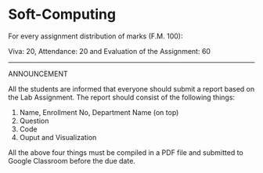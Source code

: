 # Soft-Computing
For every assignment distribution of marks (F.M. 100):

Viva: 20, Attendance: 20 and Evaluation of the Assignment: 60

--------------------------------------------------------------
ANNOUNCEMENT

All the students are informed that everyone should submit a report based on the Lab Assignment. The report should consist of the following things:

1. Name, Enrollment No, Department Name (on top)
2. Question 
3. Code
4. Ouput and Visualization

All the above four things must be compiled in a PDF file and submitted to Google Classroom before the due date.
